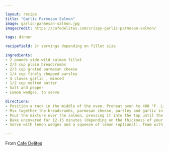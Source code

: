 ```yaml
---

layout: recipe
title: "Garlic Parmesan Salmon"
image: garlic-parmesan-salmon.jpg
imagecredit: https://cafedelites.com/crispy-garlic-parmesan-salmon/

tags: dinner

recipeYield: 2+ servings depending on fillet size

ingredients:
- 2 pounds side wild salmon fillet
- 2/3 cup plain breadcrumbs
- 2/3 cup grated parmesan cheese
- 1/4 cup finely chopped parsley
- 4 cloves garlic , minced
- 1/2 cup melted butter
- Salt and pepper
- Lemon wedges, to serve

directions:
- Position a rack in the middle of the oven. Preheat oven to 400 °F. Line a baking sheet with foil. Place the salmon fillet, skin side down, on the baking sheet; set aside.
- Mix together the breadcrumbs, parmesan cheese, parsley and garlic in a small bowl. Pour in the melted butter; season with 3/4 teaspoon salt and 1/3 teaspoon pepper (or to taste). Using your hands (it's easier than using a wooden spoon), mix the ingredients together until the breadcrumbs absorb the butter (about 40 seconds).
- Pour the mixture over the salmon, pressing it into the top until the fillet is completely covered. Lightly spray salmon with cooking oil spray for a golden crumb.
- Bake uncovered for 12-15 minutes (depending on the thickness of your fillet), until the crust is golden and the salmon is cooked and flakes easily with fork.
- Serve with lemon wedges and a squeeze of lemon (optional). Team with a salad, steamed vegetables, rice or mashed potatoes.

---
```


From [Cafe Delites](https://cafedelites.com/crispy-garlic-parmesan-salmon/)
